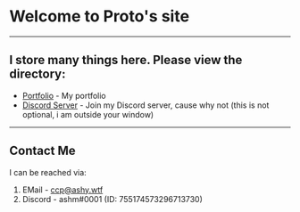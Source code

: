 # Welcome to Proto's site

---

## I store many things here. Please view the directory:

- [Portfolio](https://ashprograms.github.io/portfolio/) - My portfolio
- [Discord Server](https://ashprograms.github.io/discord/) - Join my Discord server, cause why not (this is not optional, i am outside your window)

---

## Contact Me

I can be reached via:

1. EMail - ccp@ashy.wtf
2. Discord - ashm#0001 (ID: 755174573296713730)
